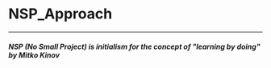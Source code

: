 # NSP_Approach
---

#### *NSP (No Small Project) is initialism for the concept of "learning by doing" by Mitko Kinov*


